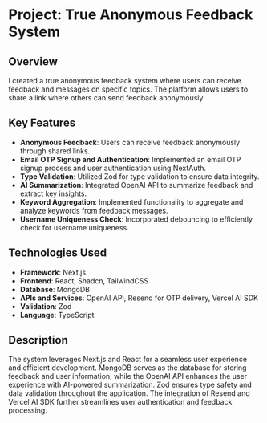 # Project: True Anonymous Feedback System

## Overview

I created a true anonymous feedback system where users can receive feedback and messages on specific topics. The platform allows users to share a link where others can send feedback anonymously.

## Key Features

- **Anonymous Feedback**: Users can receive feedback anonymously through shared links.
- **Email OTP Signup and Authentication**: Implemented an email OTP signup process and user authentication using NextAuth.
- **Type Validation**: Utilized Zod for type validation to ensure data integrity.
- **AI Summarization**: Integrated OpenAI API to summarize feedback and extract key insights.
- **Keyword Aggregation**: Implemented functionality to aggregate and analyze keywords from feedback messages.
- **Username Uniqueness Check**: Incorporated debouncing to efficiently check for username uniqueness.

## Technologies Used

- **Framework**: Next.js
- **Frontend**: React, Shadcn, TailwindCSS
- **Database**: MongoDB
- **APIs and Services**: OpenAI API, Resend for OTP delivery, Vercel AI SDK
- **Validation**: Zod
- **Language**: TypeScript

## Description

The system leverages Next.js and React for a seamless user experience and efficient development. MongoDB serves as the database for storing feedback and user information, while the OpenAI API enhances the user experience with AI-powered summarization. Zod ensures type safety and data validation throughout the application. The integration of Resend and Vercel AI SDK further streamlines user authentication and feedback processing.
